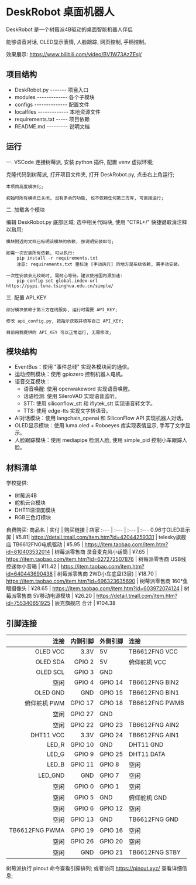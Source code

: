 # DeskRobot 桌面机器人

DeskRobot 是一个树莓派4B驱动的桌面智能机器人伴侣

能够语音对话, OLED显示表情, 人脸跟踪, 网页控制, 手柄控制。

效果展示: https://www.bilibili.com/video/BV1W73AzZEsj/


## 项目结构

- DeskRobot.py ------- 项目入口
- modules ------------- 各个子模块
- configs -------------- 配置文件
- localfiles ------------- 本地资源文件
- requirements.txt ----- 项目依赖
- README.md --------- 说明文档


## 运行

一. VSCode 连接树莓派, 安装 python 插件, 配置 venv 虚拟环境;

克隆代码到树莓派, 打开项目文件夹, 打开 DeskRobot.py, 点击右上角运行;

    本项目高度模块化;

    初始时所有模块已关闭, 没有多余的功能, 也不依赖任何第三方库, 可直接运行;

二. 加载各个模块

编辑 DeskRobot.py 底部区域; 选中相关代码块, 使用 "CTRL+/" 快捷键取消注释以启用;
    
    模块附近的文档已标明该模块的依赖, 按说明安装即可;
    
    如需一次安装所有依赖, 可以执行:
        pip install -r requirements.txt
        注意: requirements.txt 里标注 [手动执行] 的地方是系统依赖, 需手动安装。
        
    一次性安装会比较耗时, 需耐心等待。建议使用国内源加速:
	    pip config set global.index-url https://pypi.tuna.tsinghua.edu.cn/simple/


三. 配置 API_KEY

    部分模块依赖于第三方在线服务, 运行时需要 API_KEY;
    
	修改 api_config.py, 按指示获取并填写自己 API_KEY;

	目前用我提供的 API_KEY 可以正常运行, 无需修改;
    

## 模块结构

- EventBus：使用 "事件总线" 实现各模块间的通信。
- 运动控制模块：使用 gpiozero 控制机器人电机。
- 语音交互模块：
    - 语音唤醒: 使用 openwakeword 实现语音唤醒。
    - 话语检测: 使用 SileroVAD 实现语音监听。
    - STT: 使用 siliconflow_stt 和 iflytek_stt 实现语音转文字。
    - TTS: 使用 edge-tts 实现文字转语音。
- AI对话模块：使用 langchain_openai 和 SiliconFlow API 实现机器人对话。
- OLED显示模块：使用 luma.oled + Roboeyes 库实现表情显示, 手写了文字显示。
- 人脸跟踪模块：使用 mediapipe 检测人脸, 使用 simple_pid 控制小车跟踪人脸。


## 材料清单

学校提供:

- 树莓派4B
- 舵机云台模块
- DHT11温湿度模块
- RGB三色灯模块

自费购买:
商品名 | 实付 |  购买链接  |  店家
:---              | :---   | :---    | :---
0.96寸OLED显示屏 | ¥5.81| https://detail.tmall.com/item.htm?id=42044259331 | telesky旗舰店
TB6612FNG电机驱动 | ¥5.95 | https://item.taobao.com/item.htm?id=810403532014 | 树莓派零售商
录音麦克风小话筒 | ¥7.65 | https://item.taobao.com/item.htm?id=627272507876 | 树莓派零售商
USB线控迷你小音箱 | ¥11.42 | https://item.taobao.com/item.htm?id=640443690438 | 树莓派零售商
2WD小车底盘(3层) | ¥18.70 | https://item.taobao.com/item.htm?id=696323635690 | 树莓派零售商
160°鱼眼摄像头 | ¥28.65 | https://item.taobao.com/item.htm?id=603972074124 | 树莓派零售商
5V移动电源模块 | ¥26.20 | https://detail.tmall.com/item.htm?id=755340651925 | 辰克旗舰店
合计 | ¥104.38



## 引脚连接


连接            | 内侧引脚 | 外侧引脚 | 连接
---:            | ---:     | :---     | :---
OLED VCC        | 3.3V     | 5V       | TB6612FNG VCC
OLED SDA        | GPIO 2   | 5V       | 俯仰舵机 VCC
OLED SCL        | GPIO 3   | GND      | 
空闲            | GPIO 4   | GPIO 14  | TB6612FNG BIN2
OLED GND        | GND      | GPIO 15  | TB6612FNG BIN1
俯仰舵机 PWM    | GPIO 17  | GPIO 18  | TB6612FNG PWMB
空闲            | GPIO 27  | GND      | 
空闲            | GPIO 22  | GPIO 23  | TB6612FNG AIN2
DHT11 VCC       | 3.3V     | GPIO 24  | TB6612FNG AIN1
LED_R           | GPIO 10  | GND      | DHT11 GND
LED_G           | GPIO 9   | GPIO 25  | DHT11 DATA
LED_B           | GPIO 11  | GPIO 8   | 空闲
LED_GND         | GND      | GPIO 7   | 空闲
空闲            | GPIO 0   | GPIO 1   | 空闲
空闲            | GPIO 5   | GND      | 俯仰舵机 GND
空闲            | GPIO 6   | GPIO 12  | 空闲
空闲            | GPIO 13  | GND      | TB6612FNG GND
TB6612FNG PWMA  | GPIO 19  | GPIO 16  | 空闲
空闲            | GPIO 26  | GPIO 20  | 空闲
空闲            | GND      | GPIO 21  | TB6612FNG STBY


树莓派执行 pinout 命令查看引脚排列; 或者访问 https://pinout.xyz/ 查看详细信息;